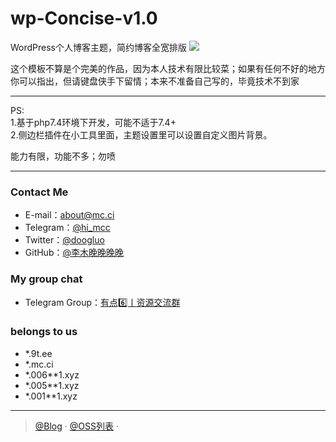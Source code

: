 # wp-Concise-v1.0
WordPress个人博客主题，简约博客全宽排版
<img src="https://dn.mc.ci/image/github/wp-Concise-v1.0.jpg"/>

这个模板不算是个完美的作品，因为本人技术有限比较菜；如果有任何不好的地方你可以指出，但请键盘侠手下留情；本来不准备自己写的，毕竟技术不到家

------------------
PS:</br>
1.基于php7.4环境下开发，可能不适于7.4+</br>
2.侧边栏插件在小工具里面，主题设置里可以设置自定义图片背景。</br>

能力有限，功能不多；勿喷</br>

--------------------------------------------------------------------
### Contact Me
- E-mail：about@mc.ci
- Telegram：[@hi_mcc](https://t.me/hi_mcc)
- Twitter：[@doogluo](https://twitter.com/doogluo)
- GitHub：[@李木晚晚晚晚](https://github.com/tianunusual)

### My group chat

- Telegram Group：[有点6️⃣丨资源交流群](https://t.me/udian6)


### belongs to us

- *.9t.ee
- *.mc.ci
- *.006**1.xyz
- *.005**1.xyz
- *.001**1.xyz

---

> [@Blog](https://blog.mc.ci/) · [@OSS列表](https://buck.mc.ci) · 
